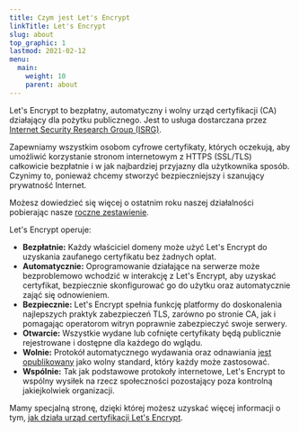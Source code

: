 ```yaml
---
title: Czym jest Let's Encrypt
linkTitle: Let's Encrypt
slug: about
top_graphic: 1
lastmod: 2021-02-12
menu:
  main:
    weight: 10
    parent: about
---
```


Let's Encrypt to bezpłatny, automatyczny i wolny urząd certyfikacji (CA) działający dla pożytku publicznego. Jest to usługa dostarczana przez [Internet Security Research Group (ISRG)](https://www.abetterinternet.org/).

Zapewniamy wszystkim osobom cyfrowe certyfikaty, których oczekują, aby umożliwić korzystanie stronom internetowym z HTTPS (SSL/TLS) całkowicie bezpłatnie i w jak najbardziej przyjazny dla użytkownika sposób. Czynimy to, ponieważ chcemy stworzyć bezpieczniejszy i szanujący prywatność Internet.

Możesz dowiedzieć się więcej o ostatnim roku naszej działalności pobierając nasze [roczne zestawienie](https://www.abetterinternet.org/annual-reports/).

Let's Encrypt operuje:

* **Bezpłatnie:** Każdy właściciel domeny może użyć Let's Encrypt do uzyskania zaufanego certyfikatu bez żadnych opłat.
* **Automatycznie:** Oprogramowanie działające na serwerze może bezproblemowo wchodzić w interakcję z Let's Encrypt, aby uzyskać certyfikat, bezpiecznie skonfigurować go do użytku oraz automatycznie zająć się odnowieniem.
* **Bezpiecznie:** Let's Encrypt spełnia funkcję platformy do doskonalenia najlepszych praktyk zabezpieczeń TLS, zarówno po stronie CA, jak i pomagając operatorom witryn poprawnie zabezpieczyć swoje serwery.
* **Otwarcie:** Wszystkie wydane lub cofnięte certyfikaty będą publicznie rejestrowane i dostępne dla każdego do wglądu.
* **Wolnie:** Protokół automatycznego wydawania oraz odnawiania [jest opublikowany](https://tools.ietf.org/html/rfc8555) jako wolny standard, który każdy może zastosować.
* **Wspólnie:** Tak jak podstawowe protokoły internetowe, Let's Encrypt to wspólny wysiłek na rzecz społeczności pozostający poza kontrolną jakiejkolwiek organizacji.

Mamy specjalną stronę, dzięki której możesz uzyskać więcej informacji o tym, [jak działa urząd certyfikacji Let's Encrypt](/how-it-works).
